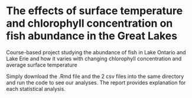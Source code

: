 # The effects of surface temperature and chlorophyll concentration on fish abundance in the Great Lakes
Course-based project studying the abundance of fish in Lake Ontario and Lake Erie and how it varies with changing chlorophyll concentration and average surface temperature

Simply download the .Rmd file and the 2 csv files into the same directory and run the code to see our analyses. The report provides explanation for each statistical analysis.
